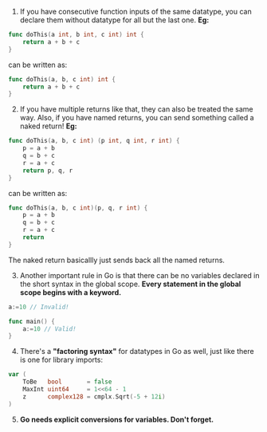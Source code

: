 1. If you have consecutive function inputs of the same datatype, you can declare them without datatype for all but the last one.
**Eg:**
```go
func doThis(a int, b int, c int) int {
	return a + b + c
}
```
can be written as:
```go
func doThis(a, b, c int) int {
	return a + b + c
}
```

2. If you have multiple returns like that, they can also be treated the same way. Also, if you have named returns, you can send something called a naked return!
**Eg:**
```go
func doThis(a, b, c int) (p int, q int, r int) {
	p = a + b
	q = b + c
	r = a + c
	return p, q, r
}
```
can be written as:
```go
func doThis(a, b, c int)(p, q, r int) {
	p = a + b
	q = b + c
	r = a + c
	return
}
```
The naked return basicallly just sends back all the named returns.

3. Another important rule in Go is that there can be no variables declared in the short syntax in the global scope. **Every statement in the global scope begins with a keyword.**
```go
a:=10 // Invalid!

func main() {
	a:=10 // Valid!
}
```

4. There's a **"factoring syntax"** for datatypes in Go as well, just like there is one for library imports:
```go
var (
	ToBe   bool       = false
	MaxInt uint64     = 1<<64 - 1
	z      complex128 = cmplx.Sqrt(-5 + 12i)
)
```

5. **Go needs explicit conversions for variables. Don't forget.**
